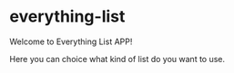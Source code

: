 # everything-list

Welcome to Everything List APP!

Here you can choice what kind of list do you want to use.
